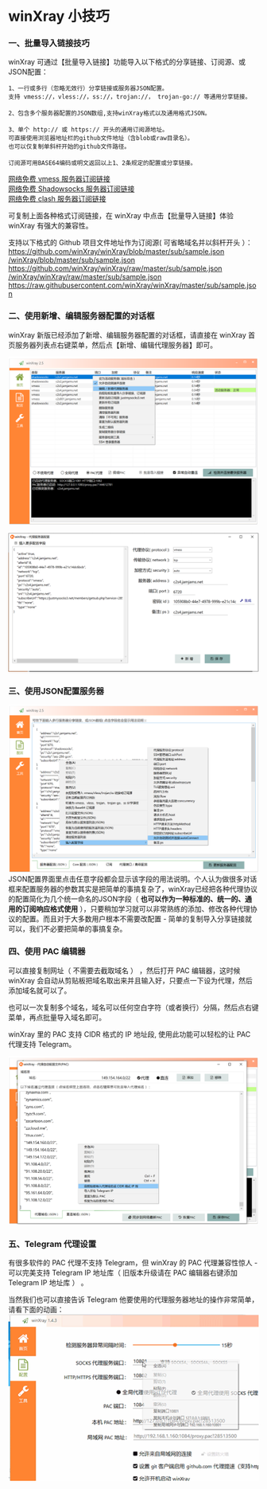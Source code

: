 # winXray 小技巧

### 一、批量导入链接技巧

winXray 可通过【批量导入链接】功能导入以下格式的分享链接、订阅源、或JSON配置：

    1、一行或多行（忽略无效行）分享链接或服务器JSON配置。  
    支持 vmess://，vless://，ss://，trojan://， trojan-go:// 等通用分享链接。  

    2、包含多个服务器配置的JSON数组,支持winXray格式以及通用格式JSON。  

    3、单个 http:// 或 https:// 开头的通用订阅源地址。  
    可直接使用浏览器地址栏的github文件地址（含blob或raw目录名）。  
    也可以仅复制单斜杆开始的github文件路径。  

    订阅源可用BASE64编码或明文返回以上1、2条规定的配置或分享链接。


[网络免费 vmess 服务器订阅链接](https://proxypool.ga/vmess/sub)   
[网络免费 Shadowsocks 服务器订阅链接](https://proxypool.ga/ss/sub)     
[网络免费 clash 服务器订阅链接](https://proxypoolss.tk/clash/proxies?speed=100&type=vmess,trojan)   

可复制上面各种格式订阅链接，在 winXray 中点击【批量导入链接】体验 winXray 有强大的兼容性。

支持以下格式的 Github 项目文件地址作为订阅源( 可省略域名并以斜杆开头 ）：  
https://github.com/winXray/winXray/blob/master/sub/sample.json  
[/winXray/blob/master/sub/sample.json](./sample.json)  
https://github.com/winXray/winXray/raw/master/sub/sample.json  
[/winXray/winXray/raw/master/sub/sample.json](./sample.json)  
https://raw.githubusercontent.com/winXray/winXray/master/sub/sample.json  

###  二、使用新增、编辑服务器配置的对话框

winXray 新版已经添加了新增、编辑服务器配置的对话框，请直接在 winXray 首页服务器列表点右键菜单，然后点【新增、编辑代理服务器】即可。

![新增、编辑服务器](./../screenshots/winXray.png)

![代理服务器配置](./../screenshots/outbound.png)

###  三、使用JSON配置服务器
![三、使用JSON配置服务器](./../screenshots/config.json.png)
JSON配置界面里点击任意字段都会显示该字段的用法说明。个人认为做很多对话框来配置服务器的参数其实是把简单的事搞复杂了，winXray已经把各种代理协议的配置简化为几个统一命名的JSON字段（ **也可以作为一种标准的、统一的、通用的订阅响应格式使用** ），只要稍加学习就可以非常熟练的添加、修改各种代理协议的配置。而且对于大多数用户根本不需要改配置 - 简单的复制导入分享链接就可以，我们不必要把简单的事搞复杂。

###  四、使用 PAC 编辑器
可以直接复制网址（ 不需要去截取域名 ） ，然后打开 PAC 编辑器，这时候 winXray 会自动从剪贴板把域名取出来并且输入好，只要点一下设为代理，然后添加域名就可以了。

也可以一次复制多个域名，域名可以任何空白字符（或者换行）分隔，然后点右键菜单，再点批量导入域名即可。

winXray 里的 PAC 支持 CIDR 格式的 IP 地址段, 使用此功能可以轻松的让 PAC 代理支持 Telegram。

![使用 PAC 编辑器](./../screenshots/pac.png)

###  五、Telegram 代理设置
有很多软件的 PAC 代理不支持 Telegram，但 winXray 的 PAC 代理兼容性惊人 - 可以完美支持 Telegram IP 地址库（ 旧版本升级请在 PAC 编辑器右键添加 Telegram IP 地址库 ） 。

当然我们也可以直接告诉 Telegram 他要使用的代理服务器地址的操作非常简单，请看下面的动画：
![Telegram 代理设置](./../screenshots/telegram.gif)



